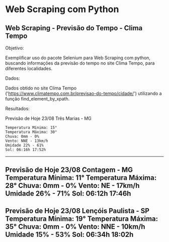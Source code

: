 # Web Scraping com Python
## Web Scraping - Previsão do Tempo - Clima Tempo 

Objetivo: 

Exemplificar uso do pacote Selenium para Web Scraping com python, buscando informações da previsão do tempo no site Clima Tempo, para diferentes localidades.

Dados:

Dados obtido no site Clima Tempo ('https://www.climatempo.com.br/previsao-do-tempo/cidade/') utilizando a função find_element_by_xpath.

Resultados:

Previsão de Hoje 23/08 Três Marias - MG

    Temperatura Mínima: 15°
    Temperatura Máxima: 30°
    Chuva: 0mm - 0%
    Vento: NNE - 13km/h
    Umidade 22% - 61%
    Sol: 06:16h 17:52h

------------------------------------------------------------
Previsão de Hoje 23/08 Contagem - MG 
    Temperatura Mínima: 11° 
    Temperatura Máxima: 28° 
    Chuva: 0mm - 0% 
    Vento: NE - 17km/h 
    Umidade 26% - 71% 
    Sol: 06:12h 17:46h
------------------------------------------------------------
Previsão de Hoje 23/08 Lençóis Paulista - SP 
    Temperatura Mínima: 19° 
    Temperatura Máxima: 35° 
    Chuva: 0mm - 0% 
    Vento: NNE - 10km/h 
    Umidade 15% - 53% 
    Sol: 06:34h 18:02h
------------------------------------------------------------